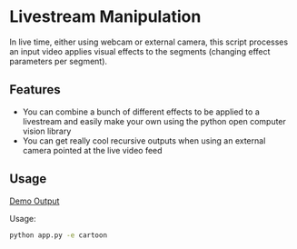 # Livestream Manipulation

In live time, either using webcam or external camera, this script processes an input video applies visual effects to the segments (changing effect parameters per segment).

## Features

- You can combine a bunch of different effects to be applied to a livestream and easily make your own using the python open computer vision library
- You can get really cool recursive outputs when using an external camera pointed at the live video feed

## Usage

[Demo Output](https://www.youtube.com/watch?v=ml4ibSk5DMk)

Usage:

```bash
python app.py -e cartoon
```
